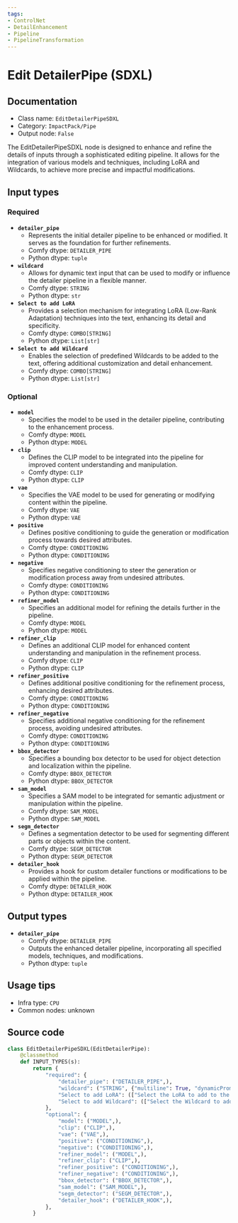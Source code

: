 ```yaml
---
tags:
- ControlNet
- DetailEnhancement
- Pipeline
- PipelineTransformation
---
```


# Edit DetailerPipe (SDXL)
## Documentation
- Class name: `EditDetailerPipeSDXL`
- Category: `ImpactPack/Pipe`
- Output node: `False`

The EditDetailerPipeSDXL node is designed to enhance and refine the details of inputs through a sophisticated editing pipeline. It allows for the integration of various models and techniques, including LoRA and Wildcards, to achieve more precise and impactful modifications.
## Input types
### Required
- **`detailer_pipe`**
    - Represents the initial detailer pipeline to be enhanced or modified. It serves as the foundation for further refinements.
    - Comfy dtype: `DETAILER_PIPE`
    - Python dtype: `tuple`
- **`wildcard`**
    - Allows for dynamic text input that can be used to modify or influence the detailer pipeline in a flexible manner.
    - Comfy dtype: `STRING`
    - Python dtype: `str`
- **`Select to add LoRA`**
    - Provides a selection mechanism for integrating LoRA (Low-Rank Adaptation) techniques into the text, enhancing its detail and specificity.
    - Comfy dtype: `COMBO[STRING]`
    - Python dtype: `List[str]`
- **`Select to add Wildcard`**
    - Enables the selection of predefined Wildcards to be added to the text, offering additional customization and detail enhancement.
    - Comfy dtype: `COMBO[STRING]`
    - Python dtype: `List[str]`
### Optional
- **`model`**
    - Specifies the model to be used in the detailer pipeline, contributing to the enhancement process.
    - Comfy dtype: `MODEL`
    - Python dtype: `MODEL`
- **`clip`**
    - Defines the CLIP model to be integrated into the pipeline for improved content understanding and manipulation.
    - Comfy dtype: `CLIP`
    - Python dtype: `CLIP`
- **`vae`**
    - Specifies the VAE model to be used for generating or modifying content within the pipeline.
    - Comfy dtype: `VAE`
    - Python dtype: `VAE`
- **`positive`**
    - Defines positive conditioning to guide the generation or modification process towards desired attributes.
    - Comfy dtype: `CONDITIONING`
    - Python dtype: `CONDITIONING`
- **`negative`**
    - Specifies negative conditioning to steer the generation or modification process away from undesired attributes.
    - Comfy dtype: `CONDITIONING`
    - Python dtype: `CONDITIONING`
- **`refiner_model`**
    - Specifies an additional model for refining the details further in the pipeline.
    - Comfy dtype: `MODEL`
    - Python dtype: `MODEL`
- **`refiner_clip`**
    - Defines an additional CLIP model for enhanced content understanding and manipulation in the refinement process.
    - Comfy dtype: `CLIP`
    - Python dtype: `CLIP`
- **`refiner_positive`**
    - Defines additional positive conditioning for the refinement process, enhancing desired attributes.
    - Comfy dtype: `CONDITIONING`
    - Python dtype: `CONDITIONING`
- **`refiner_negative`**
    - Specifies additional negative conditioning for the refinement process, avoiding undesired attributes.
    - Comfy dtype: `CONDITIONING`
    - Python dtype: `CONDITIONING`
- **`bbox_detector`**
    - Specifies a bounding box detector to be used for object detection and localization within the pipeline.
    - Comfy dtype: `BBOX_DETECTOR`
    - Python dtype: `BBOX_DETECTOR`
- **`sam_model`**
    - Specifies a SAM model to be integrated for semantic adjustment or manipulation within the pipeline.
    - Comfy dtype: `SAM_MODEL`
    - Python dtype: `SAM_MODEL`
- **`segm_detector`**
    - Defines a segmentation detector to be used for segmenting different parts or objects within the content.
    - Comfy dtype: `SEGM_DETECTOR`
    - Python dtype: `SEGM_DETECTOR`
- **`detailer_hook`**
    - Provides a hook for custom detailer functions or modifications to be applied within the pipeline.
    - Comfy dtype: `DETAILER_HOOK`
    - Python dtype: `DETAILER_HOOK`
## Output types
- **`detailer_pipe`**
    - Comfy dtype: `DETAILER_PIPE`
    - Outputs the enhanced detailer pipeline, incorporating all specified models, techniques, and modifications.
    - Python dtype: `tuple`
## Usage tips
- Infra type: `CPU`
- Common nodes: unknown


## Source code
```python
class EditDetailerPipeSDXL(EditDetailerPipe):
    @classmethod
    def INPUT_TYPES(s):
        return {
            "required": {
                "detailer_pipe": ("DETAILER_PIPE",),
                "wildcard": ("STRING", {"multiline": True, "dynamicPrompts": False}),
                "Select to add LoRA": (["Select the LoRA to add to the text"] + folder_paths.get_filename_list("loras"),),
                "Select to add Wildcard": (["Select the Wildcard to add to the text"],),
            },
            "optional": {
                "model": ("MODEL",),
                "clip": ("CLIP",),
                "vae": ("VAE",),
                "positive": ("CONDITIONING",),
                "negative": ("CONDITIONING",),
                "refiner_model": ("MODEL",),
                "refiner_clip": ("CLIP",),
                "refiner_positive": ("CONDITIONING",),
                "refiner_negative": ("CONDITIONING",),
                "bbox_detector": ("BBOX_DETECTOR",),
                "sam_model": ("SAM_MODEL",),
                "segm_detector": ("SEGM_DETECTOR",),
                "detailer_hook": ("DETAILER_HOOK",),
            },
        }

```
